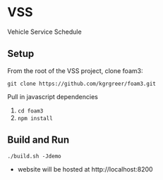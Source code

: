 # VSS
Vehicle Service Schedule

## Setup

From the root of the VSS project, clone foam3:

`git clone https://github.com/kgrgreer/foam3.git`

Pull in javascript dependencies

1. `cd foam3`
2. `npm install`

## Build and Run

`./build.sh -Jdemo`

* website will be hosted at http://localhost:8200
